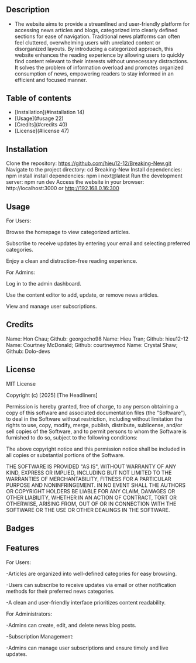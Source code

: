 # <Project-2 Breaking News>

## Description

- The website aims to provide a streamlined and user-friendly platform for accessing news articles and blogs, categorized into clearly defined sections for ease of navigation. Traditional news platforms can often feel cluttered, overwhelming users with unrelated content or disorganized layouts. By introducing a categorized approach, this website enhances the reading experience by allowing users to quickly find content relevant to their interests without unnecessary distractions. It solves the problem of information overload and promotes organized consumption of news, empowering readers to stay informed in an efficient and focused manner.

## Table of contents

- [Installation](#installation 14)
- [Usage](#usage 22)
- [Credits](#credits 40)
- [License](#license 47)

## Installation

Clone the repository: https://github.com/hieu12-12/Breaking-New.git
Navigate to the project directory: cd Breaking-New
Install dependencies: npm install 
install dependencies: npm i next@latest
Run the development server: npm run dev
Access the website in your browser: http://localhost:3000 or  http://192.168.0.16:300

## Usage

For Users:

Browse the homepage to view categorized articles.

Subscribe to receive updates by entering your email and selecting preferred categories.

Enjoy a clean and distraction-free reading experience.

For Admins:

Log in to the admin dashboard.

Use the content editor to add, update, or remove news articles.

View and manage user subscriptions.

## Credits

Name: Hon Chau; Github: georgecho98
Name: Hieu Tran; Github: hieu12-12
Name: Courtney McDonald; Github: courtneymcd
Name: Crystal Shaw; Github: Dolo-devs

## License

MIT License

Copyright (c) [2025] [The Headliners]

Permission is hereby granted, free of charge, to any person obtaining a copy
of this software and associated documentation files (the "Software"), to deal
in the Software without restriction, including without limitation the rights
to use, copy, modify, merge, publish, distribute, sublicense, and/or sell
copies of the Software, and to permit persons to whom the Software is
furnished to do so, subject to the following conditions:

The above copyright notice and this permission notice shall be included in all
copies or substantial portions of the Software.

THE SOFTWARE IS PROVIDED "AS IS", WITHOUT WARRANTY OF ANY KIND, EXPRESS OR
IMPLIED, INCLUDING BUT NOT LIMITED TO THE WARRANTIES OF MERCHANTABILITY,
FITNESS FOR A PARTICULAR PURPOSE AND NONINFRINGEMENT. IN NO EVENT SHALL THE
AUTHORS OR COPYRIGHT HOLDERS BE LIABLE FOR ANY CLAIM, DAMAGES OR OTHER
LIABILITY, WHETHER IN AN ACTION OF CONTRACT, TORT OR OTHERWISE, ARISING FROM,
OUT OF OR IN CONNECTION WITH THE SOFTWARE OR THE USE OR OTHER DEALINGS IN THE
SOFTWARE.

## Badges



## Features

For Users:

-Articles are organized into well-defined categories for easy browsing.

-Users can subscribe to receive updates via email or other notification methods for their preferred news categories.

-A clean and user-friendly interface prioritizes content readability.

For Administrators:

-Admins can create, edit, and delete news blog posts.

-Subscription Management:

-Admins can manage user subscriptions and ensure timely and live updates.
